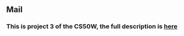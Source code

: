 ## Mail

### This is project 3 of the CS50W, the full description is [here](https://cs50.harvard.edu/web/2020/projects/3/mail/#get-emailsstrmailbox)
